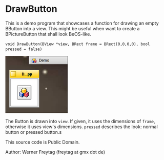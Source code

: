 # DrawButton
This is a demo program that showcases a function for drawing an empty BButton into a view. This might be useful when want to create a BPictureButton that shall look BeOS-like.

```
void DrawButton(BView *view, BRect frame = BRect(0,0,0,0), bool pressed = false)
```

![Demo in action](screenshot.png)

The Button is drawn into `view`. If given, it uses the dimensions of `frame`, otherwise it uses view's dimensions. `pressed` describes the look: normal button or pressed button.s

This source code is Public Domain.

Author: Werner Freytag (freytag at gmx dot de)